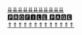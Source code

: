 [⇊⇊⇊⇊⇊⇊⇊⇊⇊⇊⇊](german.dev.tc "ₚᵣₒfᵢₗₑ ₚₐgₑ")\
[🅿🆁🅾🅵🅸🅻🅴 🅿🅰🅶🅴](german.dev.tc "ₚᵣₒfᵢₗₑ ₚₐgₑ")\
[⇑⇑⇑⇑⇑⇑⇑⇑⇑⇑⇑⇑⇑](german.dev.tc "ₚᵣₒfᵢₗₑ ₚₐgₑ")
